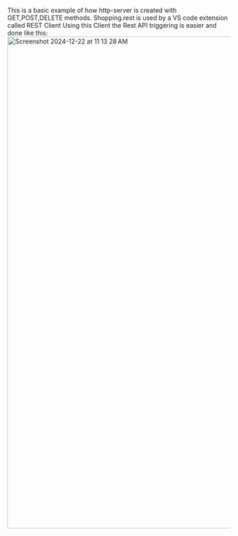 This is a basic example of how http-server is created with GET,POST,DELETE methods. 
Shopping.rest is used by a VS code extension called REST Client
Using this Client the Rest API triggering is easier and done like this:
<img width="1107" alt="Screenshot 2024-12-22 at 11 13 28 AM" src="https://github.com/user-attachments/assets/456a1bcb-a827-4882-a5a8-0e1a3a38d3be" />

